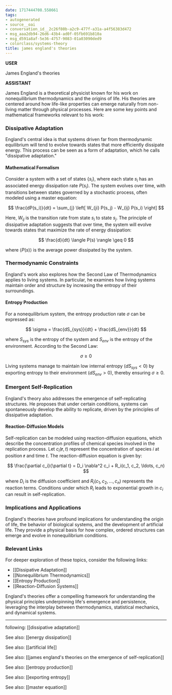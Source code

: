 ```yaml
---
date: 1717444708.558661
tags:
- autogenerated
- source__oai
- conversation_id__2c26f80b-a2c9-477f-a31a-a4f56383d472
- msg_aaa2db94-26d6-43b4-ad0f-05fb691b810a
- msg_d591a8af-5e36-4757-9083-01a03090ded9
- colorclass/systems-theory
title: james england's theories
---
```


**USER**

James England's theories


**ASSISTANT**

James England is a theoretical physicist known for his work on nonequilibrium thermodynamics and the origins of life. His theories are centered around how life-like properties can emerge naturally from non-living matter through physical processes. Here are some key points and mathematical frameworks relevant to his work:

### Dissipative Adaptation
England's central idea is that systems driven far from thermodynamic equilibrium will tend to evolve towards states that more efficiently dissipate energy. This process can be seen as a form of adaptation, which he calls "dissipative adaptation."

#### Mathematical Formalism
Consider a system with a set of states $\{s_i\}$, where each state $s_i$ has an associated energy dissipation rate $P(s_i)$. The system evolves over time, with transitions between states governed by a stochastic process, often modeled using a master equation:

$$
\frac{dP(s_i)}{dt} = \sum_{j} \left[ W_{ji} P(s_j) - W_{ij} P(s_i) \right]
$$

Here, $W_{ij}$ is the transition rate from state $s_i$ to state $s_j$. The principle of dissipative adaptation suggests that over time, the system will evolve towards states that maximize the rate of energy dissipation:

$$
\frac{d}{dt} \langle P(s) \rangle \geq 0
$$

where $\langle P(s) \rangle$ is the average power dissipated by the system.

### Thermodynamic Constraints
England's work also explores how the Second Law of Thermodynamics applies to living systems. In particular, he examines how living systems maintain order and structure by increasing the entropy of their surroundings.

#### Entropy Production
For a nonequilibrium system, the entropy production rate $\sigma$ can be expressed as:

$$
\sigma = \frac{dS_{sys}}{dt} + \frac{dS_{env}}{dt}
$$

where $S_{sys}$ is the entropy of the system and $S_{env}$ is the entropy of the environment. According to the Second Law:

$$
\sigma \geq 0
$$

Living systems manage to maintain low internal entropy ($dS_{sys} < 0$) by exporting entropy to their environment ($dS_{env} > 0$), thereby ensuring $\sigma \geq 0$.

### Emergent Self-Replication
England's theory also addresses the emergence of self-replicating structures. He proposes that under certain conditions, systems can spontaneously develop the ability to replicate, driven by the principles of dissipative adaptation.

#### Reaction-Diffusion Models
Self-replication can be modeled using reaction-diffusion equations, which describe the concentration profiles of chemical species involved in the replication process. Let $c_i(\mathbf{r}, t)$ represent the concentration of species $i$ at position $\mathbf{r}$ and time $t$. The reaction-diffusion equation is given by:

$$
\frac{\partial c_i}{\partial t} = D_i \nabla^2 c_i + R_i(c_1, c_2, \ldots, c_n)
$$

where $D_i$ is the diffusion coefficient and $R_i(c_1, c_2, \ldots, c_n)$ represents the reaction terms. Conditions under which $R_i$ leads to exponential growth in $c_i$ can result in self-replication.

### Implications and Applications
England's theories have profound implications for understanding the origin of life, the behavior of biological systems, and the development of artificial life. They provide a physical basis for how complex, ordered structures can emerge and evolve in nonequilibrium conditions.

### Relevant Links
For deeper exploration of these topics, consider the following links:
- [[Dissipative Adaptation]]
- [[Nonequilibrium Thermodynamics]]
- [[Entropy Production]]
- [[Reaction-Diffusion Systems]]

England's theories offer a compelling framework for understanding the physical principles underpinning life's emergence and persistence, leveraging the interplay between thermodynamics, statistical mechanics, and dynamical systems.


---


following: [[dissipative adaptation]]

See also: [[energy dissipation]]


See also: [[artificial life]]


See also: [[james england's theories on the emergence of self-replication]]


See also: [[entropy production]]


See also: [[exporting entropy]]


See also: [[master equation]]